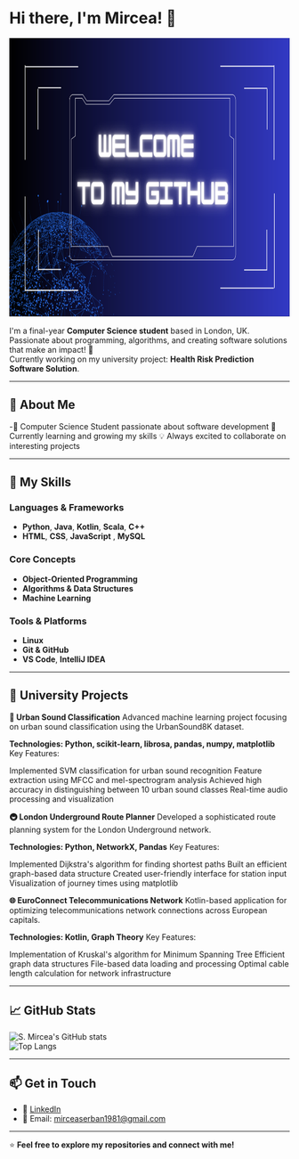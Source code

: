 # Hi there, I'm Mircea! 👋

<img height="500px" width="100%" src="https://raw.githubusercontent.com/El-Mazouzi/El-Mazouzi/main/banner-2.png" />

I'm a final-year **Computer Science student** based in London, UK. Passionate about programming, algorithms, and creating software solutions that make an impact! 🚀  
Currently working on my university project: **Health Risk Prediction Software Solution**.

---

## 🌟 About Me  
-🎯 Computer Science Student passionate about software development
🌱 Currently learning and growing my skills
💡 Always excited to collaborate on interesting projects

---

## 🚀 My Skills  
### Languages & Frameworks  
- **Python**, **Java**, **Kotlin**, **Scala**, **C++**  
- **HTML**, **CSS**, **JavaScript** , **MySQL**

### Core Concepts  
- **Object-Oriented Programming**  
- **Algorithms & Data Structures**  
- **Machine Learning**  

### Tools & Platforms  
- **Linux**  
- **Git & GitHub**  
- **VS Code**, **IntelliJ IDEA**  

---

## 🎯 University Projects

**🎵 Urban Sound Classification**
Advanced machine learning project focusing on urban sound classification using the UrbanSound8K dataset.

**Technologies: Python, scikit-learn, librosa, pandas, numpy, matplotlib**
Key Features:

Implemented SVM classification for urban sound recognition
Feature extraction using MFCC and mel-spectrogram analysis
Achieved high accuracy in distinguishing between 10 urban sound classes
Real-time audio processing and visualization




**🚇 London Underground Route Planner**
Developed a sophisticated route planning system for the London Underground network.

**Technologies: Python, NetworkX, Pandas**
Key Features:

Implemented Dijkstra's algorithm for finding shortest paths
Built an efficient graph-based data structure
Created user-friendly interface for station input
Visualization of journey times using matplotlib




**🌐 EuroConnect Telecommunications Network**
Kotlin-based application for optimizing telecommunications network connections across European capitals.

**Technologies: Kotlin, Graph Theory**
Key Features:

Implementation of Kruskal's algorithm for Minimum Spanning Tree
Efficient graph data structures
File-based data loading and processing
Optimal cable length calculation for network infrastructure




---

## 📈 GitHub Stats  
![S. Mircea's GitHub stats](https://github-readme-stats.vercel.app/api?username=S-Mircea&show_icons=true&theme=radical)  
![Top Langs](https://github-readme-stats.vercel.app/api/top-langs/?username=S-Mircea&layout=compact&theme=radical)  

---

## 📫 Get in Touch  
- 💼 [LinkedIn](https://www.linkedin.com/in/mircea-serban-s81/) 
- 📧 Email: mirceaserban1981@gmail.com 

---

⭐️ **Feel free to explore my repositories and connect with me!**  


</div>

###
